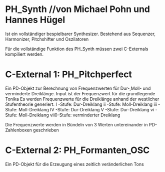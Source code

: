 # PH_Synth   //von Michael Pohn und Hannes Hügel 
Ist ein vollständiger bespielbarer Synthesizer. Bestehend aus Sequenzer, Harmonizer, Pitchshifter und Oszilatoren

Für die vollständige Funktion des PH_Synth müssen zwei C-Externals kompiliert werden.

# C-External 1: PH_Pitchperfect
  Ein PD-Objekt zur Berechnung von Frequenzwerten für Dur-,Moll- und verminderte Dreiklänge.
  Input ist der Frequenzwert für die grundlegende Tonika
  Es werden Frequenzwerte für die Dreiklänge anhand der westlicher Stufentheorie generiert.
    I   -Stufe: Dur-Dreiklang
    ii  -Stufe: Moll-Dreiklang
    iii -Stufe: Moll-Dreiklang
    IV  -Stufe: Dur-Dreiklang
    V   -Stufe: Dur-Dreiklang
    vi  -Stufe: Moll-Dreiklang
    vii0-Stufe: verminderter Dreiklang
  
  Die Frequenzwerte werden in Bündeln von 3 Werten untereinander in PD-Zahlenboxen geschrieben
  
# C-External 2: PH_Formanten_OSC
  Ein PD-Objekt für die Erzeugung eines zeitlich veränderlichen Tons

